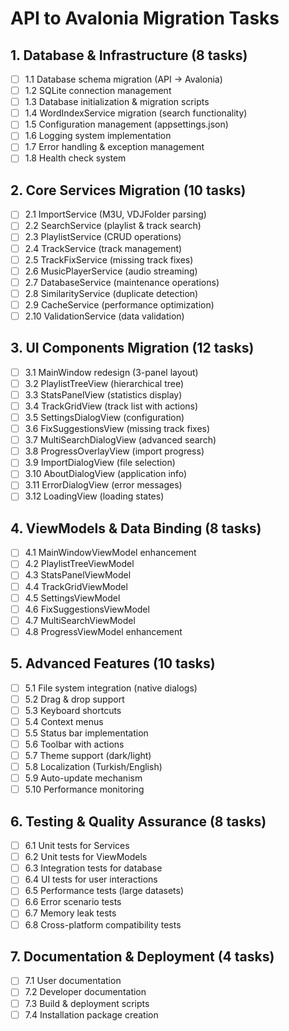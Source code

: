 # API to Avalonia Migration Tasks

## 1. Database & Infrastructure (8 tasks)
- [ ] 1.1 Database schema migration (API → Avalonia)
- [ ] 1.2 SQLite connection management
- [ ] 1.3 Database initialization & migration scripts
- [ ] 1.4 WordIndexService migration (search functionality)
- [ ] 1.5 Configuration management (appsettings.json)
- [ ] 1.6 Logging system implementation
- [ ] 1.7 Error handling & exception management
- [ ] 1.8 Health check system

## 2. Core Services Migration (10 tasks)
- [ ] 2.1 ImportService (M3U, VDJFolder parsing)
- [ ] 2.2 SearchService (playlist & track search)
- [ ] 2.3 PlaylistService (CRUD operations)
- [ ] 2.4 TrackService (track management)
- [ ] 2.5 TrackFixService (missing track fixes)
- [ ] 2.6 MusicPlayerService (audio streaming)
- [ ] 2.7 DatabaseService (maintenance operations)
- [ ] 2.8 SimilarityService (duplicate detection)
- [ ] 2.9 CacheService (performance optimization)
- [ ] 2.10 ValidationService (data validation)

## 3. UI Components Migration (12 tasks)
- [ ] 3.1 MainWindow redesign (3-panel layout)
- [ ] 3.2 PlaylistTreeView (hierarchical tree)
- [ ] 3.3 StatsPanelView (statistics display)
- [ ] 3.4 TrackGridView (track list with actions)
- [ ] 3.5 SettingsDialogView (configuration)
- [ ] 3.6 FixSuggestionsView (missing track fixes)
- [ ] 3.7 MultiSearchDialogView (advanced search)
- [ ] 3.8 ProgressOverlayView (import progress)
- [ ] 3.9 ImportDialogView (file selection)
- [ ] 3.10 AboutDialogView (application info)
- [ ] 3.11 ErrorDialogView (error messages)
- [ ] 3.12 LoadingView (loading states)

## 4. ViewModels & Data Binding (8 tasks)
- [ ] 4.1 MainWindowViewModel enhancement
- [ ] 4.2 PlaylistTreeViewModel
- [ ] 4.3 StatsPanelViewModel
- [ ] 4.4 TrackGridViewModel
- [ ] 4.5 SettingsViewModel
- [ ] 4.6 FixSuggestionsViewModel
- [ ] 4.7 MultiSearchViewModel
- [ ] 4.8 ProgressViewModel enhancement

## 5. Advanced Features (10 tasks)
- [ ] 5.1 File system integration (native dialogs)
- [ ] 5.2 Drag & drop support
- [ ] 5.3 Keyboard shortcuts
- [ ] 5.4 Context menus
- [ ] 5.5 Status bar implementation
- [ ] 5.6 Toolbar with actions
- [ ] 5.7 Theme support (dark/light)
- [ ] 5.8 Localization (Turkish/English)
- [ ] 5.9 Auto-update mechanism
- [ ] 5.10 Performance monitoring

## 6. Testing & Quality Assurance (8 tasks)
- [ ] 6.1 Unit tests for Services
- [ ] 6.2 Unit tests for ViewModels
- [ ] 6.3 Integration tests for database
- [ ] 6.4 UI tests for user interactions
- [ ] 6.5 Performance tests (large datasets)
- [ ] 6.6 Error scenario tests
- [ ] 6.7 Memory leak tests
- [ ] 6.8 Cross-platform compatibility tests

## 7. Documentation & Deployment (4 tasks)
- [ ] 7.1 User documentation
- [ ] 7.2 Developer documentation
- [ ] 7.3 Build & deployment scripts
- [ ] 7.4 Installation package creation
